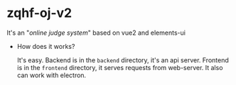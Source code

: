 # zqhf-oj-v2

It's an "*online judge system*" based on vue2 and elements-ui

- How does it works?
  
  It's easy.
  Backend is in the `backend` directory, it's an api server.
  Frontend is in the `frontend` directory, it serves requests from web-server.
  It also can work with electron.